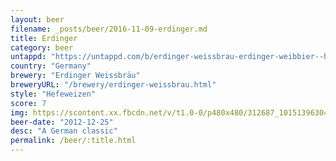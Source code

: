 ```yaml
---
layout: beer
filename: _posts/beer/2016-11-09-erdinger.md
title: Erdinger
category: beer
untappd: "https://untappd.com/b/erdinger-weissbrau-erdinger-weibbier--hefe-weizen/7420"
country: "Germany"
brewery: "Erdinger Weissbräu"
breweryURL: "/brewery/erdinger-weissbrau.html"
style: "Hefeweizen"
score: 7
img: https://scontent.xx.fbcdn.net/v/t1.0-0/p480x480/312687_10151396304703745_1460506547_n.jpg?oh=32aeb2a92ed2b055c6ab16c57ecffb07&oe=5987E0A4
beer-date: "2012-12-25"
desc: "A German classic"
permalink: /beer/:title.html
---
```

